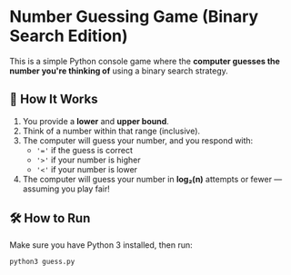 
# Number Guessing Game (Binary Search Edition)

This is a simple Python console game where the **computer guesses the number you're thinking of** using a binary search strategy.

## 🧠 How It Works

1. You provide a **lower** and **upper bound**.
2. Think of a number within that range (inclusive).
3. The computer will guess your number, and you respond with:
   - `'='` if the guess is correct
   - `'>'` if your number is higher
   - `'<'` if your number is lower
4. The computer will guess your number in **log₂(n)** attempts or fewer — assuming you play fair!

## 🛠 How to Run

Make sure you have Python 3 installed, then run:

```bash
python3 guess.py
